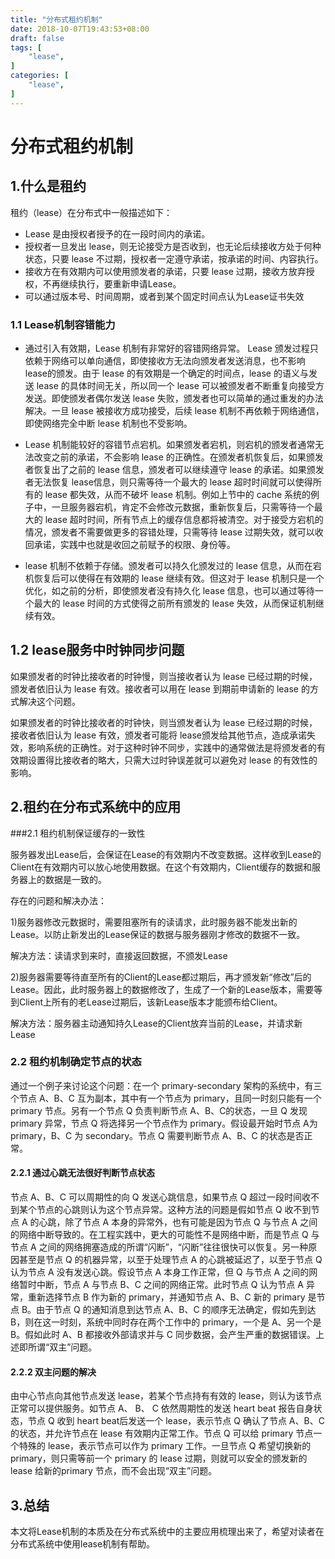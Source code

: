 ```yaml
---
title: "分布式租约机制"
date: 2018-10-07T19:43:53+08:00
draft: false
tags: [
    "lease",
]
categories: [
    "lease",
]
---
```


# 分布式租约机制

## 1.什么是租约
租约（lease）在分布式中一般描述如下：

* Lease 是由授权者授予的在一段时间内的承诺。
* 授权者一旦发出 lease，则无论接受方是否收到，也无论后续接收方处于何种状态，只要 lease 不过期，授权者一定遵守承诺，按承诺的时间、内容执行。
* 接收方在有效期内可以使用颁发者的承诺，只要 lease 过期，接收方放弃授权，不再继续执行，要重新申请Lease。
* 可以通过版本号、时间周期，或者到某个固定时间点认为Lease证书失效

### 1.1 Lease机制容错能力

* 通过引入有效期，Lease 机制有非常好的容错网络异常。 Lease 颁发过程只依赖于网络可以单向通信，即使接收方无法向颁发者发送消息，也不影响 lease的颁发。由于 lease 的有效期是一个确定的时间点，lease 的语义与发送 lease 的具体时间无关，所以同一个 lease 可以被颁发者不断重复向接受方发送。即使颁发者偶尔发送 lease 失败，颁发者也可以简单的通过重发的办法解决。一旦 lease 被接收方成功接受，后续 lease 机制不再依赖于网络通信，即使网络完全中断 lease 机制也不受影响。

* Lease 机制能较好的容错节点宕机。如果颁发者宕机，则宕机的颁发者通常无法改变之前的承诺，不会影响 lease 的正确性。在颁发者机恢复后，如果颁发者恢复出了之前的 lease 信息，颁发者可以继续遵守 lease 的承诺。如果颁发者无法恢复 lease信息，则只需等待一个最大的 lease 超时时间就可以使得所有的 lease 都失效，从而不破坏 lease 机制。例如上节中的 cache 系统的例子中，一旦服务器宕机，肯定不会修改元数据，重新恢复后，只需等待一个最大的 lease 超时时间，所有节点上的缓存信息都将被清空。对于接受方宕机的情况，颁发者不需要做更多的容错处理，只需等待 lease 过期失效，就可以收回承诺，实践中也就是收回之前赋予的权限、身份等。

* lease 机制不依赖于存储。颁发者可以持久化颁发过的 lease 信息，从而在宕机恢复后可以使得在有效期的 lease 继续有效。但这对于 lease 机制只是一个优化，如之前的分析，即使颁发者没有持久化 lease 信息，也可以通过等待一个最大的 lease 时间的方式使得之前所有颁发的 lease 失效，从而保证机制继续有效。

## 1.2 lease服务中时钟同步问题

如果颁发者的时钟比接收者的时钟慢，则当接收者认为 lease 已经过期的时候，颁发者依旧认为 lease 有效。接收者可以用在 lease 到期前申请新的 lease 的方式解决这个问题。

如果颁发者的时钟比接收者的时钟快，则当颁发者认为 lease 已经过期的时候，接收者依旧认为 lease 有效，颁发者可能将 lease颁发给其他节点，造成承诺失效，影响系统的正确性。对于这种时钟不同步，实践中的通常做法是将颁发者的有效期设置得比接收者的略大，只需大过时钟误差就可以避免对 lease 的有效性的影响。

## 2.租约在分布式系统中的应用
###2.1 租约机制保证缓存的一致性

服务器发出Lease后，会保证在Lease的有效期内不改变数据。这样收到Lease的Client在有效期内可以放心地使用数据。在这个有效期内，Client缓存的数据和服务器上的数据是一致的。

存在的问题和解决办法：

1)服务器修改元数据时，需要阻塞所有的读请求，此时服务器不能发出新的Lease。以防止新发出的Lease保证的数据与服务器刚才修改的数据不一致。

解决方法：读请求到来时，直接返回数据，不颁发Lease

2)服务器需要等待直至所有的Client的Lease都过期后，再才颁发新“修改”后的Lease。因此，此时服务器上的数据修改了，生成了一个新的Lease版本，需要等到Client上所有的老Lease过期后，该新Lease版本才能颁布给Client。

解决方法：服务器主动通知持久Lease的Client放弃当前的Lease，并请求新Lease

### 2.2 租约机制确定节点的状态

通过一个例子来讨论这个问题：在一个 primary-secondary 架构的系统中，有三个节点 A、B、C 互为副本，其中有一个节点为 primary，且同一时刻只能有一个 primary 节点。另有一个节点 Q 负责判断节点 A、B、C的状态，一旦 Q 发现 primary 异常，节点 Q 将选择另一个节点作为 primary。假设最开始时节点 A为 primary，B、C 为 secondary。节点 Q 需要判断节点 A、B、C 的状态是否正常。

#### 2.2.1 通过心跳无法很好判断节点状态

节点 A、B、C 可以周期性的向 Q 发送心跳信息，如果节点 Q 超过一段时间收不到某个节点的心跳则认为这个节点异常。这种方法的问题是假如节点 Q 收不到节点 A 的心跳，除了节点 A 本身的异常外，也有可能是因为节点 Q 与节点 A 之间的网络中断导致的。在工程实践中，更大的可能性不是网络中断，而是节点 Q 与节点 A 之间的网络拥塞造成的所谓“闪断”，“闪断”往往很快可以恢复。另一种原因甚至是节点 Q 的机器异常，以至于处理节点 A 的心跳被延迟了，以至于节点 Q 认为节点 A 没有发送心跳。假设节点 A 本身工作正常，但 Q 与节点 A 之间的网络暂时中断，节点 A 与节点 B、C 之间的网络正常。此时节点 Q 认为节点 A 异常，重新选择节点 B 作为新的 primary，并通知节点 A、B、C 新的 primary 是节点 B。由于节点 Q 的通知消息到达节点 A、B、C 的顺序无法确定，假如先到达 B，则在这一时刻，系统中同时存在两个工作中的 primary，一个是 A、另一个是 B。假如此时 A、B 都接收外部请求并与 C 同步数据，会产生严重的数据错误。上述即所谓“双主”问题。

#### 2.2.2 双主问题的解决

由中心节点向其他节点发送 lease，若某个节点持有有效的 lease，则认为该节点正常可以提供服务。如节点 A、 B、 C 依然周期性的发送 heart beat 报告自身状态，节点 Q 收到 heart beat后发送一个 lease，表示节点 Q 确认了节点 A、B、C 的状态，并允许节点在 lease 有效期内正常工作。节点 Q 可以给 primary 节点一个特殊的 lease，表示节点可以作为 primary 工作。一旦节点 Q 希望切换新的 primary，则只需等前一个 primary 的 lease 过期，则就可以安全的颁发新的 lease 给新的primary 节点，而不会出现“双主”问题。

## 3.总结
本文将Lease机制的本质及在分布式系统中的主要应用梳理出来了，希望对读者在分布式系统中使用lease机制有帮助。
